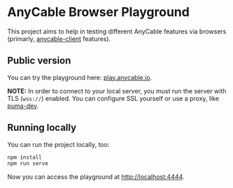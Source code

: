 # AnyCable Browser Playground

This project aims to help in testing different AnyCable features via browsers (primarly, [anycable-client][] features).

## Public version

You can try the playground here: [play.anycable.io](https://play.anycable.io).

**NOTE:** In order to connect to your local server, you must run the server with TLS (`wss://`) enabled. You can configure SSL yourself or use a proxy, like [puma-dev](https://github.com/puma/puma-dev).

## Running locally

You can run the project locally, too:

```bash
npm install
npm run serve
```

Now you can access the playground at [http://localhost:4444](http://localhost:4444).

[anycable-client]: https://github.com/anycable/anycable-client
